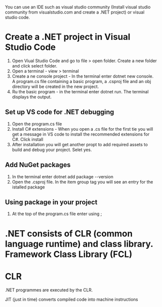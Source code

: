 You can use an IDE such as visual studio community (Install visual studio community from visualstudio.com and create a .NET project) or visual studio code.

Create a .NET project in Visual Studio Code
============================================

1. Open Viual Studio Code and go to file > open folder. Create a new folder and click select folder.
2. Open a terminal - view > terminal
3. Create a ne console project - In the terminal enter dotnet new console. A program.cs file containing a basic program, a <foldername>.csproj file and an obj directory will be created in the new project.
4. Ru the basic program - in the terminal enter dotnet run. The terminal displays the output.
  
Set up VS code for .NET debugging
-----------------------------------
1. Open the program.cs file
2. Install C# extensions - When you open a .cs file for the first tie you will get a message in VS code to install the recommended extensions for C#. Click install
3. After installation you will get another propt to add required assets to build and debug your project. Selet yes.

Add NuGet packages
------------------
1. In the terminal enter dotnet add package <name> --version <version>
  2. Open the <foldername>.csproj file. In the item group tag you will see an entry for the istalled package
  
Using package in your project
------------------------------
1. At the top of the program.cs file enter using <projectname>;

.NET consists of CLR (common language runtime) and class library.
Framework Class Library (FCL)
=============================

CLR
===
.NET programmes are executed by the CLR.

JIT (just in time) converts compiled code into machine instructions


